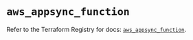 # `aws_appsync_function`

Refer to the Terraform Registry for docs: [`aws_appsync_function`](https://registry.terraform.io/providers/hashicorp/aws/5.33.0/docs/resources/appsync_function).
